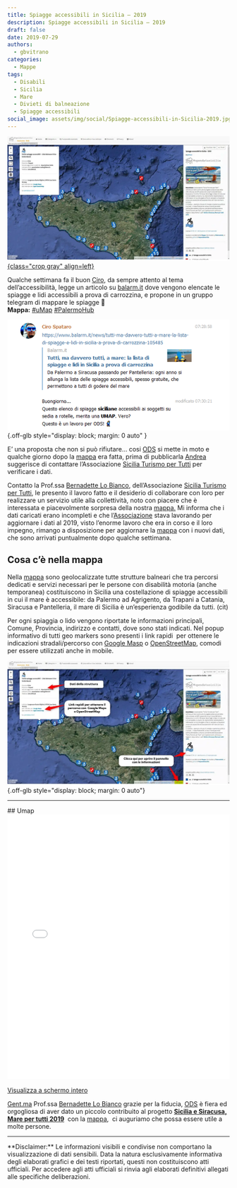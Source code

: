 ```yaml
---
title: Spiagge accessibili in Sicilia – 2019
description: Spiagge accessibili in Sicilia – 2019
draft: false
date: 2019-07-29
authors:
  - gbvitrano
categories:
  - Mappe
tags:
  - Disabili
  - Sicilia
  - Mare
  - Divieti di balneazione
  - Spiagge accessibili
social_image: assets/img/social/Spiagge-accessibili-in-Sicilia-2019.jpg
---
```

<style>
.md-typeset code { background-color: #fff0;}  
.md-typeset pre>code { background-color: #fff0;}  
</style>
[![spiagge accessibili-in-sicilia-2019](Spiagge-accessibili-in-Sicilia-2019.webp "Spiagge accessibili in Sicilia – 2019" ){class="crop gray" align=left}](index.md)



Qualche settimana fa il buon [Ciro](https://twitter.com/cirospat), da sempre attento al tema dell’accessibilità, legge un articolo su [balarm.it](https://www.balarm.it/news/tutti-ma-davvero-tutti-a-mare-la-lista-di-spiagge-e-lidi-in-sicilia-a-prova-di-carrozzina-105485) dove vengono elencate le spiagge e lidi accessibili a prova di carrozzina, e propone in un gruppo telegram di mappare le spiagge 🙂 <br>
**Mappa:** [#uMap](http://u.osmfr.org/m/339960/) [#PalermoHub](http://palermohub.opendatasicilia.it/sicilia_spiagge_accessibili.html)
<!-- more -->

![Google sheets](2019-06-23_12h21_17.webp "iro"){.off-glb style="display: block; margin: 0 auto" }

E’ una proposta che non si può rifiutare… cosi [ODS](http://opendatasicilia.it/) si mette in moto e qualche giorno dopo la [mappa](http://palermohub.opendatasicilia.it/sicilia_spiagge_accessibili.html) era fatta, prima di pubblicarla [Andrea](https://twitter.com/aborruso) suggerisce di contattare l’Associazione [Sicilia Turismo per Tutti](https://www.facebook.com/siciliaturismopertutti/) per verificare i dati.

Contatto la Prof.ssa [Bernadette Lo Bianco](https://www.facebook.com/profile.php?id=100004027914269), dell’Associazione [Sicilia Turismo per Tutti](https://www.facebook.com/siciliaturismopertutti/), le presento il lavoro fatto e il desiderio di collaborare con loro per realizzare un servizio utile alla collettività, noto con piacere che è interessata e piacevolmente sorpresa della nostra [mappa.](http://palermohub.opendatasicilia.it/sicilia_spiagge_accessibili.html) Mi informa che i dati caricati erano incompleti e che l’[Associazione](https://www.facebook.com/siciliaturismopertutti/) stava lavorando per aggiornare i dati al 2019, visto l’enorme lavoro che era in corso e il loro impegno, rimango a disposizione per aggiornare la [mappa](http://palermohub.opendatasicilia.it/sicilia_spiagge_accessibili.html) con i nuovi dati, che sono arrivati puntualmente dopo qualche settimana.

## Cosa c’è nella mappa
Nella [mappa](http://palermohub.opendatasicilia.it/sicilia_spiagge_accessibili.html) sono geolocalizzate tutte strutture balneari che tra percorsi dedicati e servizi necessari per le persone con disabilità motoria (anche temporanea) costituiscono in Sicilia una costellazione di spiagge accessibili in cui il mare è accessibile: da Palermo ad Agrigento, da Trapani a Catania, Siracusa e Pantelleria, il mare di Sicilia è un’esperienza godibile da tutti. (cit)

Per ogni spiaggia o lido vengono riportate le informazioni principali, Comune, Provincia, indirizzo e contatti, dove sono stati indicati. Nel popup informativo di tutti geo markers sono presenti i link rapidi  per ottenere le indicazioni stradali/percorso con [Google Masp](https://www.google.it/maps) o [OpenStreetMap](https://www.openstreetmap.org/), comodi per essere utilizzati anche in mobile.

![Spiagge accessibili in Sicilia – 2019](Spiagge-accessibili-in-Sicilia-2019_05.webp "Spiagge accessibili in Sicilia – 2019"){.off-glb style="display: block; margin: 0 auto"}
<br>
<hr>
## Umap
<iframe width="100%" height="600px" frameborder="0" allowfullscreen allow="geolocation" src="//umap.openstreetmap.fr/it/map/spiagge-accessibili-in-sicilia-2019_339960?scaleControl=false&miniMap=false&scrollWheelZoom=false&zoomControl=true&editMode=disabled&moreControl=true&searchControl=null&tilelayersControl=null&embedControl=null&datalayersControl=true&onLoadPanel=undefined&captionBar=false&captionMenus=true"></iframe><p><a href="https://palermohub.opendatasicilia.it/sicilia_spiagge_accessibili.html">Visualizza a schermo intero</a></p>

[Gent.ma](http://Gent.ma) Prof.ssa [Bernadette Lo Bianco](https://www.facebook.com/profile.php?id=100004027914269) grazie per la fiducia, [ODS](http://opendatasicilia.it/) è fiera ed orgogliosa di aver dato un piccolo contribuito al progetto **[Sicilia e Siracusa, Mare per tutti 2019](https://github.com/SiciliaHub/palermohub/raw/gh-pages/legend/Spiagge_per_tutti_accessibili_2019.pdf)**  con la [mappa](http://palermohub.opendatasicilia.it/sicilia_spiagge_accessibili.html),  ci auguriamo che possa essere utile a molte persone.


<hr>
**Disclaimer:** Le informazioni visibili e condivise non comportano la visualizzazione di dati sensibili. Data la natura esclusivamente informativa degli elaborati grafici e dei testi riportati, questi non costituiscono atti ufficiali. Per accedere agli atti ufficiali si rinvia agli elaborati definitivi allegati alle specifiche deliberazioni.